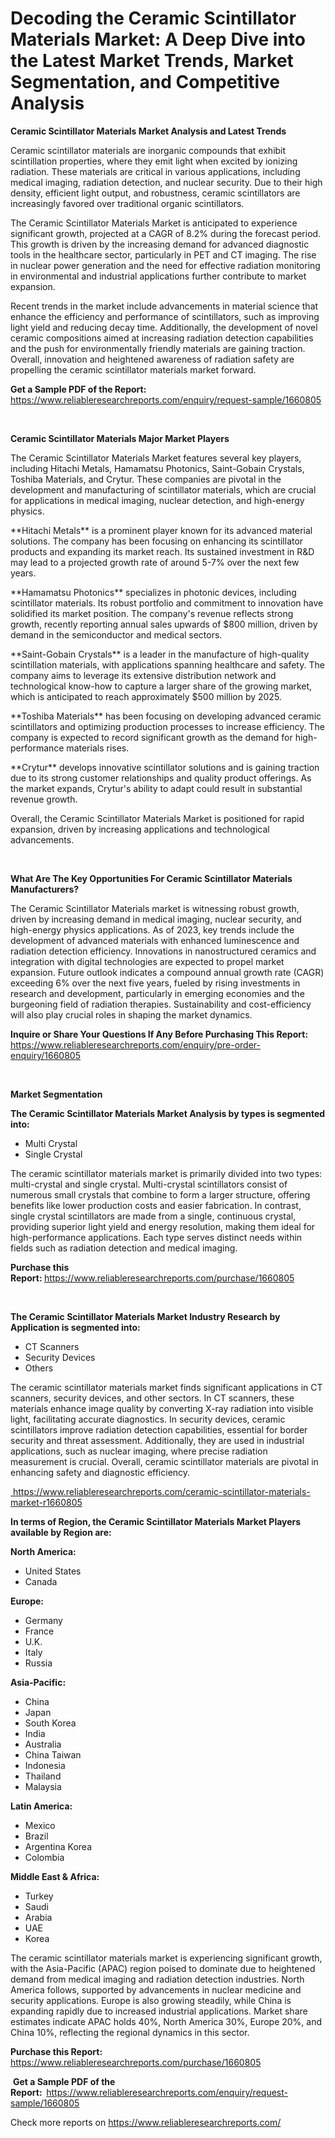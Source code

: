 <p><h1>Decoding the Ceramic Scintillator Materials Market: A Deep Dive into the Latest Market Trends, Market Segmentation, and Competitive Analysis</h1></p><p><strong>Ceramic Scintillator Materials Market Analysis and Latest Trends</strong></p>
<p><p>Ceramic scintillator materials are inorganic compounds that exhibit scintillation properties, where they emit light when excited by ionizing radiation. These materials are critical in various applications, including medical imaging, radiation detection, and nuclear security. Due to their high density, efficient light output, and robustness, ceramic scintillators are increasingly favored over traditional organic scintillators.</p><p>The Ceramic Scintillator Materials Market is anticipated to experience significant growth, projected at a CAGR of 8.2% during the forecast period. This growth is driven by the increasing demand for advanced diagnostic tools in the healthcare sector, particularly in PET and CT imaging. The rise in nuclear power generation and the need for effective radiation monitoring in environmental and industrial applications further contribute to market expansion. </p><p>Recent trends in the market include advancements in material science that enhance the efficiency and performance of scintillators, such as improving light yield and reducing decay time. Additionally, the development of novel ceramic compositions aimed at increasing radiation detection capabilities and the push for environmentally friendly materials are gaining traction. Overall, innovation and heightened awareness of radiation safety are propelling the ceramic scintillator materials market forward.</p></p>
<p><strong>Get a Sample PDF of the Report:&nbsp;</strong> <a href="https://www.reliableresearchreports.com/enquiry/request-sample/1660805?utm_campaign=2999&utm_medium=2&utm_source=Github&utm_content=ia&utm_term=29032025&utm_id=ceramic-scintillator-materials">https://www.reliableresearchreports.com/enquiry/request-sample/1660805</a></p>
<p>&nbsp;</p>
<p><strong>Ceramic Scintillator Materials Major Market Players</strong></p>
<p><p>The Ceramic Scintillator Materials Market features several key players, including Hitachi Metals, Hamamatsu Photonics, Saint-Gobain Crystals, Toshiba Materials, and Crytur. These companies are pivotal in the development and manufacturing of scintillator materials, which are crucial for applications in medical imaging, nuclear detection, and high-energy physics.</p><p>**Hitachi Metals** is a prominent player known for its advanced material solutions. The company has been focusing on enhancing its scintillator products and expanding its market reach. Its sustained investment in R&D may lead to a projected growth rate of around 5-7% over the next few years.</p><p>**Hamamatsu Photonics** specializes in photonic devices, including scintillator materials. Its robust portfolio and commitment to innovation have solidified its market position. The company's revenue reflects strong growth, recently reporting annual sales upwards of $800 million, driven by demand in the semiconductor and medical sectors.</p><p>**Saint-Gobain Crystals** is a leader in the manufacture of high-quality scintillation materials, with applications spanning healthcare and safety. The company aims to leverage its extensive distribution network and technological know-how to capture a larger share of the growing market, which is anticipated to reach approximately $500 million by 2025.</p><p>**Toshiba Materials** has been focusing on developing advanced ceramic scintillators and optimizing production processes to increase efficiency. The company is expected to record significant growth as the demand for high-performance materials rises.</p><p>**Crytur** develops innovative scintillator solutions and is gaining traction due to its strong customer relationships and quality product offerings. As the market expands, Crytur's ability to adapt could result in substantial revenue growth.</p><p>Overall, the Ceramic Scintillator Materials Market is positioned for rapid expansion, driven by increasing applications and technological advancements.</p></p>
<p>&nbsp;</p>
<p><strong>What Are The Key Opportunities For Ceramic Scintillator Materials Manufacturers?</strong></p>
<p><p>The Ceramic Scintillator Materials market is witnessing robust growth, driven by increasing demand in medical imaging, nuclear security, and high-energy physics applications. As of 2023, key trends include the development of advanced materials with enhanced luminescence and radiation detection efficiency. Innovations in nanostructured ceramics and integration with digital technologies are expected to propel market expansion. Future outlook indicates a compound annual growth rate (CAGR) exceeding 6% over the next five years, fueled by rising investments in research and development, particularly in emerging economies and the burgeoning field of radiation therapies. Sustainability and cost-efficiency will also play crucial roles in shaping the market dynamics.</p></p>
<p><strong>Inquire or Share Your Questions If Any Before Purchasing This Report:</strong> <a href="https://www.reliableresearchreports.com/enquiry/pre-order-enquiry/1660805?utm_campaign=2999&utm_medium=2&utm_source=Github&utm_content=ia&utm_term=29032025&utm_id=ceramic-scintillator-materials">https://www.reliableresearchreports.com/enquiry/pre-order-enquiry/1660805</a></p>
<p>&nbsp;</p>
<p><strong>Market Segmentation</strong></p>
<p><strong>The Ceramic Scintillator Materials Market Analysis by types is segmented into:</strong></p>
<p><ul><li>Multi Crystal</li><li>Single Crystal</li></ul></p>
<p><p>The ceramic scintillator materials market is primarily divided into two types: multi-crystal and single crystal. Multi-crystal scintillators consist of numerous small crystals that combine to form a larger structure, offering benefits like lower production costs and easier fabrication. In contrast, single crystal scintillators are made from a single, continuous crystal, providing superior light yield and energy resolution, making them ideal for high-performance applications. Each type serves distinct needs within fields such as radiation detection and medical imaging.</p></p>
<p><strong>Purchase this Report:&nbsp;</strong><a href="https://www.reliableresearchreports.com/purchase/1660805?utm_campaign=2999&utm_medium=2&utm_source=Github&utm_content=ia&utm_term=29032025&utm_id=ceramic-scintillator-materials">https://www.reliableresearchreports.com/purchase/1660805</a></p>
<p>&nbsp;</p>
<p><strong>The Ceramic Scintillator Materials Market Industry Research by Application is segmented into:</strong></p>
<p><ul><li>CT Scanners</li><li>Security Devices</li><li>Others</li></ul></p>
<p><p>The ceramic scintillator materials market finds significant applications in CT scanners, security devices, and other sectors. In CT scanners, these materials enhance image quality by converting X-ray radiation into visible light, facilitating accurate diagnostics. In security devices, ceramic scintillators improve radiation detection capabilities, essential for border security and threat assessment. Additionally, they are used in industrial applications, such as nuclear imaging, where precise radiation measurement is crucial. Overall, ceramic scintillator materials are pivotal in enhancing safety and diagnostic efficiency.</p></p>
<p><a href="https://www.reliableresearchreports.com/ceramic-scintillator-materials-market-r1660805?utm_campaign=2999&utm_medium=2&utm_source=Github&utm_content=ia&utm_term=29032025&utm_id=ceramic-scintillator-materials">&nbsp;https://www.reliableresearchreports.com/ceramic-scintillator-materials-market-r1660805</a></p>
<p><strong>In terms of Region, the Ceramic Scintillator Materials Market Players available by Region are:</strong></p>
<p>
    <p> <strong> North America: </strong>
        <ul>
            <li>United States</li>
            <li>Canada</li>
        </ul>
        </p> 
    <p> <strong> Europe: </strong>
        <ul>
            <li>Germany</li>
            <li>France</li>
            <li>U.K.</li>
            <li>Italy</li>
            <li>Russia</li>
        </ul>
        </p> 
    <p> <strong> Asia-Pacific: </strong>
        <ul>
            <li>China</li>
            <li>Japan</li>
            <li>South Korea</li>
            <li>India</li>
            <li>Australia</li>
            <li>China Taiwan</li>
            <li>Indonesia</li>
            <li>Thailand</li>
            <li>Malaysia</li>
        </ul>
        </p> 
    <p> <strong> Latin America: </strong>
        <ul>
            <li>Mexico</li>
            <li>Brazil</li>
            <li>Argentina Korea</li>
            <li>Colombia</li>
        </ul>
        </p> 
    <p> <strong> Middle East & Africa: </strong>
        <ul>
            <li>Turkey</li>
            <li>Saudi</li>
            <li>Arabia</li>
            <li>UAE</li>
            <li>Korea</li>
        </ul>
    </p>
    </p>
<p><p>The ceramic scintillator materials market is experiencing significant growth, with the Asia-Pacific (APAC) region poised to dominate due to heightened demand from medical imaging and radiation detection industries. North America follows, supported by advancements in nuclear medicine and security applications. Europe is also growing steadily, while China is expanding rapidly due to increased industrial applications. Market share estimates indicate APAC holds 40%, North America 30%, Europe 20%, and China 10%, reflecting the regional dynamics in this sector.</p></p>
<p><strong>Purchase this Report: </strong><a href="https://www.reliableresearchreports.com/purchase/1660805?utm_campaign=2999&utm_medium=2&utm_source=Github&utm_content=ia&utm_term=29032025&utm_id=ceramic-scintillator-materials">https://www.reliableresearchreports.com/purchase/1660805</a></p>
<p>&nbsp;<strong>Get a Sample PDF of the Report:&nbsp;&nbsp;</strong><a href="https://www.reliableresearchreports.com/enquiry/request-sample/1660805?utm_campaign=2999&utm_medium=2&utm_source=Github&utm_content=ia&utm_term=29032025&utm_id=ceramic-scintillator-materials">https://www.reliableresearchreports.com/enquiry/request-sample/1660805</a></p>
<p><strong></strong></p>
<p>Check more reports on <a href="https://www.reliableresearchreports.com/?utm_campaign=2999&utm_medium=2&utm_source=Github&utm_content=ia&utm_term=29032025&utm_id=ceramic-scintillator-materials">https://www.reliableresearchreports.com/</a></p>